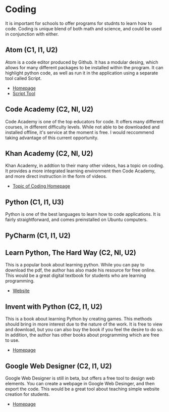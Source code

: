 # Coding

It is important for schools to offer programs for studnts to learn how to code. Coding is unique blend of both math and science, and could be used in conjunction with either.

## Atom (C1, I1, U2)

Atom is a code editor produced by Github. It has a modular desing, which allows for many different packages to be installed within the program. It can highlight python code, as well as run it in the application using a separate tool called Script.

* [Homepage](https://atom.io/)
* [Script Tool](https://atom.io/packages/script)

## Code Academy (C2, NI, U2)

Code Academy is one of the top educators for code. It offers many different courses, in different difficulty levels. While not able to be downloaded and installed offline, it's service at the moment is free. I would reccommend taking advantage of this current opportunity.

## Khan Academy (C2, NI, U2)

Khan Academy, in addtion to their many other videos, has a topic on coding. It provides a more integrated learning environment then Code Academy, and more direct instruction in the form of videos. 

* [Topic of Coding Homepage](https://www.khanacademy.org/computing/computer-programming)

## Python (C1, I1, U3)

Python is one of the best languages to learn how to code applications. It is fairly straightforward, and comes preinstalled on Ubuntu computers.

## PyCharm (C1, I1, U2)

## Learn Python, The Hard Way (C2, NI, U2)

This is a popular book about learning python. While you can pay to download the pdf, the author has also made his resource for free online. This would be a great digital textbook for students who are learning programming.

* [Website](http://learnpythonthehardway.org/book/)

## Invent with Python (C2, I1, U2)

This is a book about learning Python by creating games. This methods should bring in more interest due to the nature of the work. It is free to view and download, but you can also buy the book if you feel the desire to do so. In addition, the author has other books about programming which are free to use.

* [Homepage](https://inventwithpython.com/)

## Google Web Designer (C2, I1, U2)

Google Web Designer is still in beta, but offers a free tool to design web elements. You can create a webpage in Google Web Desinger, and then export the code. This would be a great tool about teaching simple website creation for students.

* [Homepage](http://www.google.ca/webdesigner/)

